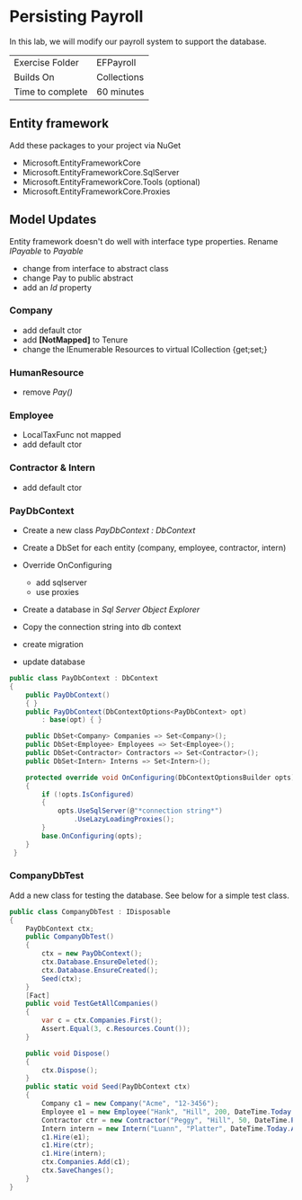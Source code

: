 ﻿# Persisting Payroll
In this lab, we will modify our payroll system to support the database.

| | |
| --------- | --------------------------- |
| Exercise Folder | EFPayroll |
| Builds On | Collections |
 Time to complete | 60 minutes


## Entity framework
Add these packages to your project via NuGet
- Microsoft.EntityFrameworkCore
- Microsoft.EntityFrameworkCore.SqlServer
- Microsoft.EntityFrameworkCore.Tools (optional)
- Microsoft.EntityFrameworkCore.Proxies

## Model Updates
Entity framework doesn't do well with interface type properties.
Rename *IPayable* to *Payable* 
- change from interface to abstract class
- change Pay to public abstract
- add an *Id* property

### Company
- add default ctor
- add **[NotMapped]** to Tenure
- change the IEnumerable Resources to virtual ICollection {get;set;}

### HumanResource
- remove *Pay()*

### Employee
- LocalTaxFunc not mapped
- add default ctor

### Contractor & Intern
- add default ctor

### PayDbContext
- Create a new class *PayDbContext : DbContext*
- Create a DbSet for each entity (company, employee, contractor, intern)
- Override OnConfiguring
    - add sqlserver
    - use proxies
- Create a database in *Sql Server Object Explorer*
- Copy the connection string into db context

- create migration
- update database

```csharp
public class PayDbContext : DbContext
{
    public PayDbContext()
    { }
    public PayDbContext(DbContextOptions<PayDbContext> opt)
        : base(opt) { }

    public DbSet<Company> Companies => Set<Company>();
    public DbSet<Employee> Employees => Set<Employee>();
    public DbSet<Contractor> Contractors => Set<Contractor>();
    public DbSet<Intern> Interns => Set<Intern>();

    protected override void OnConfiguring(DbContextOptionsBuilder opts)
    {
        if (!opts.IsConfigured)
        {
            opts.UseSqlServer(@"*connection string*")
                .UseLazyLoadingProxies();
        }
        base.OnConfiguring(opts);
    }
 }
 ```


### CompanyDbTest
Add a new class for testing the database.
See below for a simple test class.

```csharp
public class CompanyDbTest : IDisposable
{
    PayDbContext ctx;
    public CompanyDbTest()
    {
        ctx = new PayDbContext();
        ctx.Database.EnsureDeleted();
        ctx.Database.EnsureCreated();
        Seed(ctx);
    }
    [Fact]
    public void TestGetAllCompanies()
    {
        var c = ctx.Companies.First();
        Assert.Equal(3, c.Resources.Count());
    }

    public void Dispose()
    {
        ctx.Dispose();
    }
    public static void Seed(PayDbContext ctx)
    {
        Company c1 = new Company("Acme", "12-3456");
        Employee e1 = new Employee("Hank", "Hill", 200, DateTime.Today.AddYears(-10));
        Contractor ctr = new Contractor("Peggy", "Hill", 50, DateTime.Parse("2005-10-31"));
        Intern intern = new Intern("Luann", "Platter", DateTime.Today.AddMonths(-18));
        c1.Hire(e1);
        c1.Hire(ctr);
        c1.Hire(intern);
        ctx.Companies.Add(c1);
        ctx.SaveChanges();
    }
}
```